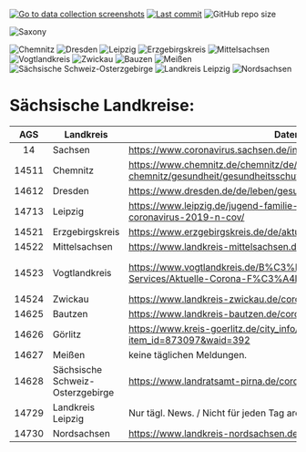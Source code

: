 [![Go to data collection screenshots](https://img.shields.io/badge/corona-data-yellow)](https://github.com/DrakeRubicon/corona-screenshots-2021)
[![Last commit](https://img.shields.io/github/last-commit/DrakeRubicon/corona-screenshots-2021)](https://github.com/DrakeRubicon/corona-screenshots-2022/commits/main)
![GitHub repo size](https://img.shields.io/github/repo-size/DrakeRubicon/corona-screenshots-2021?label=Size)

![Saxony](https://img.shields.io/badge/Saxony-14-brightgreen)

![Chemnitz](https://img.shields.io/badge/Chemnitz-14711-blue)
![Dresden](https://img.shields.io/badge/Dresden-14712-blue)
![Leipzig](https://img.shields.io/badge/Leipzig-14713-blue)
![Erzgebirgskreis](https://img.shields.io/badge/Erzgebirgskreis-14521-blue)
![Mittelsachsen](https://img.shields.io/badge/Mittelsachsen-14522-blue)
![Vogtlandkreis](https://img.shields.io/badge/Vogtlandkreis-14523-blue)
![Zwickau](https://img.shields.io/badge/Zwickau-14524-blue)
![Bauzen](https://img.shields.io/badge/Bauzen-14626-blue)
![Meißen](https://img.shields.io/badge/Meißen-14627-blue)
![Sächsische Schweiz-Osterzgebirge](https://img.shields.io/badge/Sächsische_Schweiz–Osterzgebirge-14628-blue)
![Landkreis Leipzig](https://img.shields.io/badge/Landkreis_Leipzig-14729-blue)
![Nordsachsen](https://img.shields.io/badge/Nordsachsen-14730-blue)

# Sächsische Landkreise:

| AGS   | Landkreis                         | Datenübersicht                                                                                                       | (Corona) Newscycle/Bekanntmachungen                                                                                                                                                                  |
|:-----:|-----------------------------------|----------------------------------------------------------------------------------------------------------------------|--------------------------------------------------------------------------------------------------------------------------------------------------------------------------------------------------------|
| 14    | Sachsen                           | <https://www.coronavirus.sachsen.de/infektionsfaelle-in-sachsen-4151.html>                                      | <https://www.coronavirus.sachsen.de/amtliche-bekanntmachungen.html>                                                                                                       |
| 14511 | Chemnitz                          | <https://www.chemnitz.de/chemnitz/de/leben-in-chemnitz/gesundheit/gesundheitsschutz/coronavirus/index.html>       | <https://www.chemnitz.de/chemnitz/de/aktuell/presse/pressemitteilungen/index.itl?q=Corona&from=&till=>                                                                      |
| 14612 | Dresden                           | <https://www.dresden.de/de/leben/gesundheit/hygiene/infektionsschutz/corona.php>                                    | <https://www.dresden.de/suche/pressemitteilungen.itl>                                                                                                                       |
| 14713 | Leipzig                           | <https://www.leipzig.de/jugend-familie-und-soziales/gesundheit/neuartiges-coronavirus-2019-n-cov/>            |                                                                                                                                                                             |
| 14521 | Erzgebirgskreis                   | <https://www.erzgebirgskreis.de/de/aktuelles/coronavirus/>                                                           | identisch mit Übersicht                                                                                                                                            |
| 14522 | Mittelsachsen                     | <https://www.landkreis-mittelsachsen.de/corona.html>                                                               | <https://www.landkreis-mittelsachsen.de/das-amt/neuigkeiten.html>                                                                                                   |
| 14523 | Vogtlandkreis                     | <https://www.vogtlandkreis.de/B%C3%BCrgerservice-und-Verwaltung/Infos-und-Services/Aktuelle-Corona-F%C3%A4lle> | <https://www.vogtlandkreis.de/B%C3%BCrgerservice-und-Verwaltung/Infos-und-Services/Pressemitteilungen/index.php?ModID=255&object=tx%2C2752.5.1&La=1&NavID=2752.270&text=Corona&kat=2752.1147> |
| 14524 | Zwickau                           | <https://www.landkreis-zwickau.de/coronafallzahlen-landkreiszwickau>                                               | <https://www.landkreis-zwickau.de/corona-virus-informationen>                                                                                        |
| 14625 | Bautzen                           | <https://www.landkreis-bautzen.de/corona-pandemie-im-landkreis-bautzen.php>                                    | <https://www.landkreis-bautzen.de/coronavirus.php>                                                                                     |
| 14626 | Görlitz                           | <https://www.kreis-goerlitz.de/city_info/webaccessibility/index.cfm?item_id=873097&waid=392>                     | <https://www.kreis-goerlitz.de/city_info/webaccessibility/index.cfm?item_id=852943&waid=392>                                                 |
| 14627 | Meißen                            | keine täglichen Meldungen.                                                                                          | <http://www.kreis-meissen.org/61.html>                                                                                                 |
| 14628 | Sächsische Schweiz-Osterzgebirge | <https://www.landratsamt-pirna.de/coronavirus.html>                                                                | <https://www.landratsamt-pirna.de/bekanntmachungen.html>                                                                              |
| 14729 | Landkreis Leipzig                 | Nur tägl. News. / Nicht für jeden Tag archiviert!                                                                 | <https://www.landkreisleipzig.de/pressemeldungen.html>                                                                                  |
| 14730 | Nordsachsen                       | <https://www.landkreis-nordsachsen.de/infos_zum_corona_virus-a-9234.html>                                     | <https://www.landkreis-nordsachsen.de/aktuell.html>                                                                                                                        |
